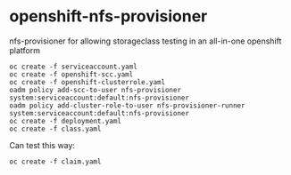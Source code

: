 # openshift-nfs-provisioner
nfs-provisioner for allowing storageclass testing in an all-in-one openshift platform

    oc create -f serviceaccount.yaml
    oc create -f openshift-scc.yaml
    oc create -f openshift-clusterrole.yaml
    oadm policy add-scc-to-user nfs-provisioner system:serviceaccount:default:nfs-provisioner
    oadm policy add-cluster-role-to-user nfs-provisioner-runner system:serviceaccount:default:nfs-provisioner
    oc create -f deployment.yaml
    oc create -f class.yaml

Can test this way:

    oc create -f claim.yaml
    
